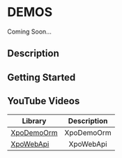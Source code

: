 # DEMOS

Coming Soon...

## Description

## Getting Started

## YouTube Videos




| Library        | Description   |
| ------------- |:-------------:| 
|[XpoDemoOrm](https://github.com/egarim/BitFrameWorks/tree/master/src/Demos/XpoDemoOrm)      | XpoDemoOrm|
|[XpoWebApi](https://github.com/egarim/BitFrameWorks/tree/master/src/Demos/XpoWebApi)        | XpoWebApi|



